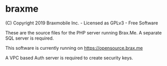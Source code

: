 # braxme
(C) Copyright 2019 Braxmobile Inc. - 
Licensed as GPLv3 - Free Software

These are the source files for the PHP server running Brax.Me.
A separate SQL server is required.

This software is currently running on https://opensource.brax.me

A VPC based Auth server is required to create security keys.
